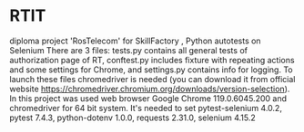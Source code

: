 # RTIT
diploma project 'RosTelecom' for SkillFactory , Python autotests on Selenium 
There are 3 files: tests.py contains all general tests of authorization page of RT, conftest.py includes fixture with repeating actions and some settings for Chrome, and settings.py contains info for logging.
To launch these files chromedriver is needed (you can download it from official website https://chromedriver.chromium.org/downloads/version-selection). In this project was used web browser Google Chrome 119.0.6045.200 and chromedriver for 64 bit system. It's needed to set pytest-selenium 4.0.2, pytest 7.4.3, python-dotenv 1.0.0, requests 2.31.0, selenium 4.15.2
